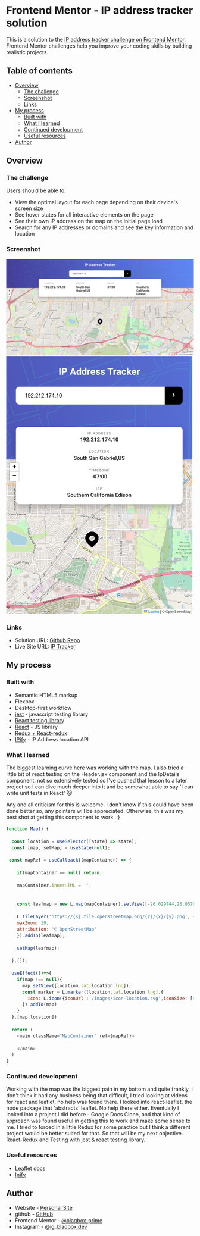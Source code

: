 # Frontend Mentor - IP address tracker solution

This is a solution to the [IP address tracker challenge on Frontend Mentor](https://www.frontendmentor.io/challenges/ip-address-tracker-I8-0yYAH0). Frontend Mentor challenges help you improve your coding skills by building realistic projects. 

## Table of contents

- [Overview](#overview)
  - [The challenge](#the-challenge)
  - [Screenshot](#screenshot)
  - [Links](#links)
- [My process](#my-process)
  - [Built with](#built-with)
  - [What I learned](#what-i-learned)
  - [Continued development](#continued-development)
  - [Useful resources](#useful-resources)
- [Author](#author)

## Overview

### The challenge

Users should be able to:

- View the optimal layout for each page depending on their device's screen size
- See hover states for all interactive elements on the page
- See their own IP address on the map on the initial page load
- Search for any IP addresses or domains and see the key information and location

### Screenshot

![](./public/screenshots/desktop.png)
![](./public/screenshots/mobile.png)


### Links

- Solution URL: [Github Repo](https://github.com/blaqbox-prime/ip_address_tracker_redux)
- Live Site URL: [IP Tracker](https://fem-iptracker.web.app/)

## My process

### Built with

- Semantic HTML5 markup
- Flexbox
- Desktop-first workflow
- [jest](https://jestjs.io/) - javascript testing library
- [React testing library](https://github.com/testing-library/react-testing-library) 
- [React](https://reactjs.org/) - JS library
- [Redux + React-redux](https://react-redux.js.org/)
- [IPify](https://www.ipify.org/) - IP Address location API


### What I learned

The biggest learning curve here was working with the map. I also tried a little bit of react testing on the Header.jsx component and the IpDetails component. not so extensively tested so I've pushed that lesson to a later project so I can dive much deeper into it and be somewhat able to say 'I can write unit tests in React' 😼


Any and all criticism for this is welcome. I don't know if this could have been done better so, any pointers will be appreciated. Otherwise, this was my best shot at getting this component to work. :}

```js
function Map() {

  const location = useSelector((state) => state);
  const [map, setMap] = useState(null);

 const mapRef = useCallback((mapContainer) => {

    if(mapContainer == null) return;

    mapContainer.innerHTML = '';

    
    const leafmap = new L.map(mapContainer).setView([-26.029744,28.0579063],14);

    L.tileLayer('https://{s}.tile.openstreetmap.org/{z}/{x}/{y}.png', {
    maxZoom: 19,
    attribution: '© OpenStreetMap'
    }).addTo(leafmap);

    setMap(leafmap);

  },[]);

  useEffect(()=>{
    if(map !== null){
      map.setView([location.lat,location.lng]);
      const marker = L.marker([location.lat,location.lng],{
        icon: L.icon({iconUrl :'/images/icon-location.svg',iconSize: [46,56]})
      }).addTo(map)
    }
  },[map,location])

  return (
    <main className="MapContainer" ref={mapRef}>

    </main>
  )
}
```

### Continued development

Working with the map was the biggest pain in my bottom and quite frankly, I don't think it had any business being that difficult, I tried looking at videos for react and leaflet, no help was found there. I looked into react-leaflet, the node package that 'abstracts' leaflet. No help there either. Eventually I looked into a project I did before - Google Docs Clone, and that kind of approach was found useful in getting this to work and make some sense to me. I tried to forced in a little Redux for some practice but I think a different project would be better suited for that. So that will be my next objective. React-Redux and Testing with jest & react testing library.

### Useful resources

- [Leaflet docs](https://leafletjs.com/)
- [Ipify](https://geo.ipify.org/)


## Author

- Website - [Personal Site](https://www.karabosambo.co.za)
- github - [GitHub](https://github.com/blaqbox-prime)
- Frontend Mentor - [@blaqbox-prime](https://www.frontendmentor.io/profile/blaqbox-prime)
- Instagram - [@ig_blaqbox.dev](https://www.twitter.com/ig_blaqbox.dev)
